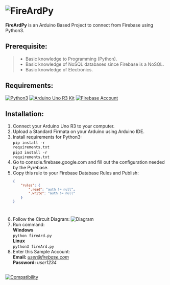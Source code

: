 # ![FireArdPy](https://github.com/mboy1011/FireArdPy/blob/master/FireArdPy.png)
<p><b>FireArdPy</b> is an Arduino Based Project to connect from Firebase using Python3.</p>

## Prerequisite:
> * Basic knowledge to Programming (Python).
> * Basic knowledge of NoSQL databases since Firebase is a NoSQL.
> * Basic knowledge of Electronics.


## Requirements:
[![Python3](https://www.python.org/static/img/python-logo.png)](https://www.python.org/downloads/)
[![Arduino Uno R3 Kit](https://www.arduino.cc/favicon.ico)](https://store.arduino.cc/usa/arduino-starter-kit)
[![Firebase Account](https://www.gstatic.com/mobilesdk/160503_mobilesdk/logo/2x/firebase_28dp.png)](https://console.firebase.google.com/)

## Installation:
1. Connect your Arduino Uno R3 to your computer.
2. Upload a Standard Firmata on your Arduino using Arduino IDE.
3. Install requirements for Python3:
	<br><code>pip install -r requirements.txt</code>
	<br><code>pip3 install -r requirements.txt</code>
4. Go to console.firebase.google.com and fill out the configuration needed by the Pyrebase.
5. Copy this rule to your Firebase Database Rules and Publish:
	<code>
	```json
	{
		"rules": {
			".read": "auth != null",
			".write": "auth != null"
		}
	}
	```
	</code>
6. Follow the Circuit Diagram:
![Diagram](https://github.com/mboy1011/FireArdPy/blob/master/Circuit%20Diagram.png)
7. Run command:
	<br><b>Windows</b></br>
	<code>python fireArd.py</code>
	<br><b>Linux</b></br>
	<code>python3 fireArd.py</code>
8. Enter this Sample Account:
	<br><b>Email:</b> <i>user@firebase.com</i>
	<br><b>Password:</b> <i>user1234</i>
##
[![Compatibility](https://img.shields.io/badge/python-3-brightgreen.svg)](https://github.com/mboy1011/FireArdPy.git)


